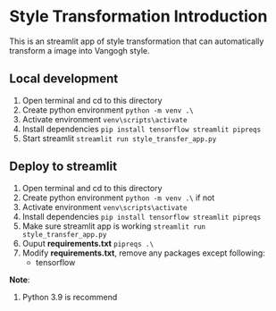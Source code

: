 # Style Transformation Introduction

This is an streamlit app of style transformation that
can automatically transform a image into Vangogh style.

## Local development

1. Open terminal and cd to this directory
2. Create python environment `python -m venv .\`
3. Activate environment `venv\scripts\activate`
4. Install dependencies `pip install tensorflow streamlit pipreqs`
5. Start streamlit `streamlit run style_transfer_app.py`

## Deploy to streamlit

1. Open terminal and cd to this directory
2. Create python environment `python -m venv .\` if not
3. Activate environment `venv\scripts\activate`
4. Install dependencies `pip install tensorflow streamlit pipreqs`
5. Make sure streamlit app is working `streamlit run style_transfer_app.py`
6. Ouput **requirements.txt** `pipreqs .\`
7. Modify **requirements.txt**, remove any packages except following:
   - tensorflow

**Note**:

1. Python 3.9 is recommend
